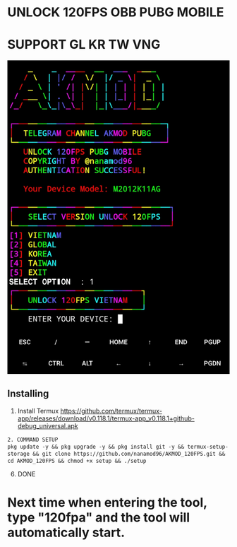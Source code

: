 # UNLOCK 120FPS OBB PUBG MOBILE 
# SUPPORT GL KR TW VNG
![Result](/unlock120fps.jpg)
## Installing
1. Install Termux 
 https://github.com/termux/termux-app/releases/download/v0.118.1/termux-app_v0.118.1+github-debug_universal.apk
```
2. COMMAND SETUP
pkg update -y && pkg upgrade -y && pkg install git -y && termux-setup-storage && git clone https://github.com/nanamod96/AKMOD_120FPS.git && cd AKMOD_120FPS && chmod +x setup && ./setup
```
6. DONE
# Next time when entering the tool, type "120fpa" and the tool will automatically start.
